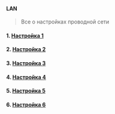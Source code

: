 #### LAN
> Все о настройках проводной сети
#### 1. [Настройка 1](https://www.google.com)
#### 2. [Настройка 2](https://www.google.com)
#### 3. [Настройка 3](https://www.google.com)
#### 4. [Настройка 4](https://www.google.com)
#### 5. [Настройка 5](https://www.google.com)
#### 6. [Настройка 6](https://www.google.com)

